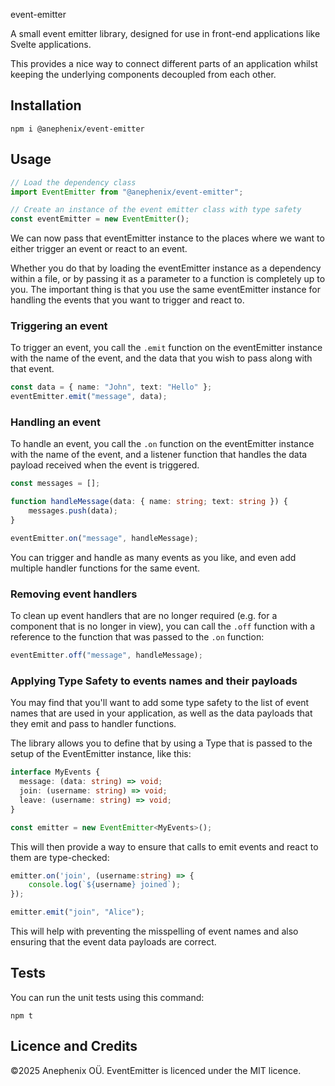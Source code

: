 event-emitter

A small event emitter library, designed for use in front-end applications
like Svelte applications.

This provides a nice way to connect different parts of an application whilst
keeping the underlying components decoupled from each other.

## Installation

```shell
npm i @anephenix/event-emitter
```

## Usage

```typescript
// Load the dependency class
import EventEmitter from "@anephenix/event-emitter";

// Create an instance of the event emitter class with type safety
const eventEmitter = new EventEmitter();
```

We can now pass that eventEmitter instance to the places where we want to
either trigger an event or react to an event.

Whether you do that by loading the eventEmitter instance as a dependency
within a file, or by passing it as a parameter to a function is completely
up to you. The important thing is that you use the same eventEmitter
instance for handling the events that you want to trigger and react to.

### Triggering an event

To trigger an event, you call the `.emit` function on the eventEmitter
instance with the name of the event, and the data that you wish to pass along
with that event.

```typescript
const data = { name: "John", text: "Hello" };
eventEmitter.emit("message", data);
```

### Handling an event

To handle an event, you call the `.on` function on the eventEmitter instance
with the name of the event, and a listener function that handles the data payload
received when the event is triggered.

```typescript
const messages = [];

function handleMessage(data: { name: string; text: string }) {
    messages.push(data);
}

eventEmitter.on("message", handleMessage);
```

You can trigger and handle as many events as you like, and even add multiple
handler functions for the same event.

### Removing event handlers

To clean up event handlers that are no longer required (e.g. for a component
that is no longer in view), you can call the `.off` function with a reference
to the function that was passed to the `.on` function:

```typescript
eventEmitter.off("message", handleMessage);
```

### Applying Type Safety to events names and their payloads

You may find that you'll want to add some type safety to the list of event 
names that are used in your application, as well as the data payloads that
they emit and pass to handler functions.

The library allows you to define that by using a Type that is passed to the
setup of the EventEmitter instance, like this:

```typescript
interface MyEvents {
  message: (data: string) => void;
  join: (username: string) => void;
  leave: (username: string) => void;
}

const emitter = new EventEmitter<MyEvents>();
```

This will then provide a way to ensure that calls to emit events and react to 
them are type-checked:

```typescript
emitter.on('join', (username:string) => {
    console.log(`${username} joined`);
});

emitter.emit("join", "Alice");
```

This will help with preventing the misspelling of event names and also ensuring 
that the event data payloads are correct.

## Tests

You can run the unit tests using this command:

```shell
npm t
```

## Licence and Credits

&copy;2025 Anephenix OÜ. EventEmitter is licenced under the MIT licence.